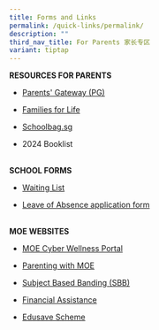 ```yaml
---
title: Forms and Links
permalink: /quick-links/permalink/
description: ""
third_nav_title: For Parents 家长专区
variant: tiptap
---
```

<p><strong>RESOURCES FOR PARENTS</strong></p><ul data-tight="true" class="tight"><li><p><a href="https://pg.moe.edu.sg/faq" rel="noopener noreferrer nofollow" target="_blank">Parents' Gateway (PG)</a></p></li><li><p><a href="https://familiesforlife.sg/Parenting/Pages/Home.aspx?utm_source=SEM&amp;gclid=CjwKCAjw-eKpBhAbEiwAqFL0mvxGyrBe60wD6YPdfD5hHBQkv302vu5TMgiLqGpJmdN--x0kUT1lWxoCDL0QAvD_BwE" rel="noopener noreferrer nofollow" target="_blank">Families for Life</a></p></li><li><p><a href="https://www.schoolbag.edu.sg/" rel="noopener noreferrer nofollow" target="_blank">Schoolbag.sg</a> </p></li><li><p>2024 Booklist<br><br></p></li></ul><p><strong>SCHOOL FORMS</strong></p><ul data-tight="true" class="tight"><li><p><a href="https://form.gov.sg/6555725ea1e3710012a31498" rel="noopener noreferrer nofollow" target="_blank">Waiting List</a></p></li><li><p><a href="https://www.poiching.moe.edu.sg/announcements/leave-of-absence-application-form/" rel="noopener noreferrer nofollow" target="_blank">Leave of Absence application form</a> <br><br></p></li></ul><p><strong>MOE WEBSITES</strong></p><ul data-tight="true" class="tight"><li><p><a href="https://www.moe.gov.sg/education-in-sg/our-programmes/cyber-wellness" rel="noopener noreferrer nofollow" target="_blank">MOE Cyber Wellness Portal</a></p></li><li><p><a href="https://www.instagram.com/parentingwith.moesg/?utm_medium=copy_link" rel="noopener noreferrer nofollow" target="_blank">Parenting with MOE</a></p></li><li><p><a href="https://www.moe.gov.sg/primary/curriculum/subject-based-banding" rel="noopener noreferrer nofollow" target="_blank">Subject Based Banding (SBB)</a></p></li><li><p><a href="https://www.moe.gov.sg/financial-matters/financial-assistance" rel="noopener noreferrer nofollow" target="_blank">Financial Assistance</a></p></li><li><p><a href="https://www.moe.gov.sg/financial-matters/edusave-account" rel="noopener noreferrer nofollow" target="_blank">Edusave Scheme</a></p></li></ul><p></p>